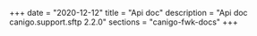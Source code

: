 +++
date        = "2020-12-12"
title       = "Api doc"
description = "Api doc canigo.support.sftp 2.2.0"
sections    = "canigo-fwk-docs"
+++